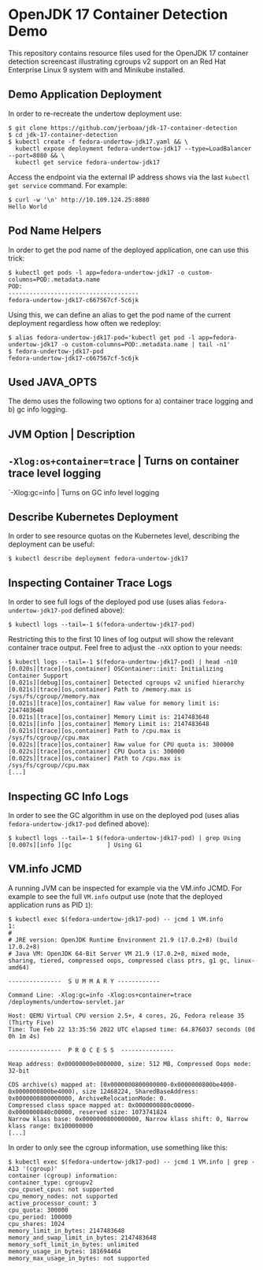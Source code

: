 # OpenJDK 17 Container Detection Demo

This repository contains resource files used for the OpenJDK 17 container
detection screencast illustrating cgroups v2 support on an Red Hat Enterprise
Linux 9 system with and Minikube installed.

## Demo Application Deployment

In order to re-recreate the undertow deployment use:

```
$ git clone https://github.com/jerboaa/jdk-17-container-detection
$ cd jdk-17-container-detection
$ kubectl create -f fedora-undertow-jdk17.yaml && \
  kubectl expose deployment fedora-undertow-jdk17 --type=LoadBalancer --port=8080 && \
  kubectl get service fedora-undertow-jdk17
```

Access the endpoint via the external IP address shows via the last `kubectl get service` command. For example:

```
$ curl -w '\n' http://10.109.124.25:8080
Hello World
```

## Pod Name Helpers

In order to get the pod name of the deployed application, one can use this trick:

```
$ kubectl get pods -l app=fedora-undertow-jdk17 -o custom-columns=POD:.metadata.name
POD:
-------------------------------------
fedora-undertow-jdk17-c667567cf-5c6jk
```

Using this, we can define an alias to get the pod name of the current deployment regardless how often we redeploy:

```
$ alias fedora-undertow-jdk17-pod='kubectl get pod -l app=fedora-undertow-jdk17 -o custom-columns=POD:.metadata.name | tail -n1'
$ fedora-undertow-jdk17-pod
fedora-undertow-jdk17-c667567cf-5c6jk
```

## Used JAVA_OPTS

The demo uses the following two options for a) container trace logging and b) gc info logging.

JVM Option | Description
-------------------------------------------------------------
`-Xlog:os+container=trace` | Turns on container trace level logging
-------------------------------------------------------------
`-Xlog:gc=info             | Turns on GC info level logging

## Describe Kubernetes Deployment

In order to see resource quotas on the Kubernetes level, describing the deployment can be useful:

```
$ kubectl describe deployment fedora-undertow-jdk17
```

## Inspecting Container Trace Logs

In order to see full logs of the deployed pod use (uses alias `fedora-undertow-jdk17-pod` defined above):

```
$ kubectl logs --tail=-1 $(fedora-undertow-jdk17-pod)
```

Restricting this to the first 10 lines of log output will show the relevant container trace output. Feel free to adjust the `-nXX` option to your needs:

```
$ kubectl logs --tail=-1 $(fedora-undertow-jdk17-pod) | head -n10
[0.020s][trace][os,container] OSContainer::init: Initializing Container Support
[0.021s][debug][os,container] Detected cgroups v2 unified hierarchy
[0.021s][trace][os,container] Path to /memory.max is /sys/fs/cgroup//memory.max
[0.021s][trace][os,container] Raw value for memory limit is: 2147483648
[0.021s][trace][os,container] Memory Limit is: 2147483648
[0.021s][info ][os,container] Memory Limit is: 2147483648
[0.021s][trace][os,container] Path to /cpu.max is /sys/fs/cgroup//cpu.max
[0.022s][trace][os,container] Raw value for CPU quota is: 300000
[0.022s][trace][os,container] CPU Quota is: 300000
[0.022s][trace][os,container] Path to /cpu.max is /sys/fs/cgroup//cpu.max
[...]
```

## Inspecting GC Info Logs

In order to see the GC algorithm in use on the deployed pod (uses alias `fedora-undertow-jdk17-pod` defined above):

```
$ kubectl logs --tail=-1 $(fedora-undertow-jdk17-pod) | grep Using
[0.007s][info ][gc          ] Using G1
```

## VM.info JCMD

A running JVM can be inspected for example via the VM.info JCMD. For example to see the full `VM.info` output use (note that the deployed application runs as PID `1`):

```
$ kubectl exec $(fedora-undertow-jdk17-pod) -- jcmd 1 VM.info
1:
#
# JRE version: OpenJDK Runtime Environment 21.9 (17.0.2+8) (build 17.0.2+8)
# Java VM: OpenJDK 64-Bit Server VM 21.9 (17.0.2+8, mixed mode, sharing, tiered, compressed oops, compressed class ptrs, g1 gc, linux-amd64)

---------------  S U M M A R Y ------------

Command Line: -Xlog:gc=info -Xlog:os+container=trace /deployments/undertow-servlet.jar

Host: QEMU Virtual CPU version 2.5+, 4 cores, 2G, Fedora release 35 (Thirty Five)
Time: Tue Feb 22 13:35:56 2022 UTC elapsed time: 64.876037 seconds (0d 0h 1m 4s)

---------------  P R O C E S S  ---------------

Heap address: 0x00000000e0000000, size: 512 MB, Compressed Oops mode: 32-bit

CDS archive(s) mapped at: [0x0000000800000000-0x0000000800be4000-0x0000000800be4000), size 12468224, SharedBaseAddress: 0x0000000800000000, ArchiveRelocationMode: 0.
Compressed class space mapped at: 0x0000000800c00000-0x0000000840c00000, reserved size: 1073741824
Narrow klass base: 0x0000000800000000, Narrow klass shift: 0, Narrow klass range: 0x100000000
[...]
```

In order to only see the cgroup information, use something like this:

```
$ kubectl exec $(fedora-undertow-jdk17-pod) -- jcmd 1 VM.info | grep -A13 '(cgroup)'
container (cgroup) information:
container_type: cgroupv2
cpu_cpuset_cpus: not supported
cpu_memory_nodes: not supported
active_processor_count: 3
cpu_quota: 300000
cpu_period: 100000
cpu_shares: 1024
memory_limit_in_bytes: 2147483648
memory_and_swap_limit_in_bytes: 2147483648
memory_soft_limit_in_bytes: unlimited
memory_usage_in_bytes: 181694464
memory_max_usage_in_bytes: not supported
```

